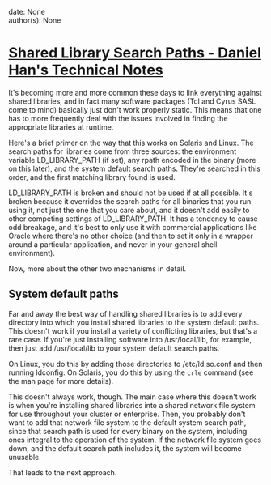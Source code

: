 
date: None  
author(s): None  

# [Shared Library Search Paths - Daniel Han's Technical Notes](https://sites.google.com/site/xiangyangsite/home/technical-tips/linux-unix/common-tips/shared-library-search-paths)

It's becoming more and more common these days to link everything against shared libraries, and in fact many software packages (Tcl and Cyrus SASL come to mind) basically just don't work properly static. This means that one has to more frequently deal with the issues involved in finding the appropriate libraries at runtime.

Here's a brief primer on the way that this works on Solaris and Linux. The search paths for libraries come from three sources: the environment variable LD_LIBRARY_PATH (if set), any rpath encoded in the binary (more on this later), and the system default search paths. They're searched in this order, and the first matching library found is used.

LD_LIBRARY_PATH is broken and should not be used if at all possible. It's broken because it overrides the search paths for all binaries that you run using it, not just the one that you care about, and it doesn't add easily to other competing settings of LD_LIBRARY_PATH. It has a tendency to cause odd breakage, and it's best to only use it with commercial applications like Oracle where there's no other choice (and then to set it only in a wrapper around a particular application, and never in your general shell environment).

Now, more about the other two mechanisms in detail.

## System default paths

Far and away the best way of handling shared libraries is to add every directory into which you install shared libraries to the system default paths. This doesn't work if you install a variety of conflicting libraries, but that's a rare case. If you're just installing software into /usr/local/lib, for example, then just add /usr/local/lib to your system default search paths.

On Linux, you do this by adding those directories to /etc/ld.so.conf and then running ldconfig. On Solaris, you do this by using the `crle` command (see the man page for more details).

This doesn't always work, though. The main case where this doesn't work is when you're installing shared libraries into a shared network file system for use throughout your cluster or enterprise. Then, you probably don't want to add that network file system to the default system search path, since that search path is used for every binary on the system, including ones integral to the operation of the system. If the network file system goes down, and the default search path includes it, the system will become unusable.

That leads to the next approach.

